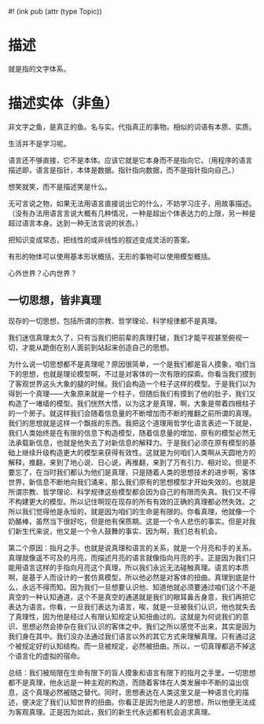 #! (ink pub (attr (type Topic))

# 描述

就是指的文字体系。
# 描述实体（非鱼）

非文字之鱼，是真正的鱼。名与实。代指真正的事物。相似的词语有本质、实质。

生活并不是学习呢。

语言还不够直接，它不是本体。应该它就是它本身而不是指向它。（用程序的语言描述即，语言是指针，本体是数据。指针指向数据，而不是指针指向自己。）

想笑就笑，而不是描述笑是什么。

无可言说之物，如果无法用语言直接说出它的什么，不妨学习庄子，用故事描述。（没有办法用语言言说大概有几种情况，一种是超出个体表达力的上限，另一种是超过语言本身。达到一种无法言说的状态。）

把知识变成常态，把线性的或非线性的叙述变成灵活的答案。

有形的物体可以使用基本形状概括，无形的事物可以使用模型概括。

心外世界？心内世界？


## 一切思想，皆非真理

现存的一切思想，包括所谓的宗教、哲学理论、科学规律都不是真理。

我们迷信真理太久了，只有当我们把前辈的真理打破，我们才能平视甚至俯视一切，才能从跪倒在别人面前到站起来创造自己的思想。

为什么说一切思想都不是真理呢？原因很简单，一个是我们都是盲人摸象，咱们当下的思想，也就是理论模型啊，不过是对客体的一次有限的探索。你看当我们摸到了客观世界这头大象的腿的时候。我们会构造一个柱子这样的模型。于是我们以为得到一个真理——大象原来就是一个柱子，但随后我们有摸到了他的肚子，我们又构造了一堵墙的模型。我们恍然大悟，以为这才是真理，啊，大象是带着四根柱子的一个房子。就这样我们会随着信息量的不断增加而不断的推翻之前所谓的真理。我们的思想就是这样一个飘摇的东西。我把这个道理用哲学化语言表述一下就是，我们人类始终是在有限的信息下构造模型，随着信息量的增加，原有的模型必然无法承载新信息，也就是他失去了对新信息的解释力。于是我们必须在原有模型的基础上继续升级构造更大的模型来获得有效性。这就是为何咱们人类啊从天圆地方的解释，推翻，来到了地心说、日心说，再推翻，来到了万有引力、相对论。但是不要忘了，在当时我们都认为他们是真理，只是随着人类的思想技术的进步啊，客体世界，新信息不断地向我们涌来，那么我们原有的思想模型才开始失效的。也就是所谓宗教、哲学理论、科学规律这些模型都会因为自己的有限而失真。我们又不得不构建更大的模型。所以记住啊现在现存的所有有效的正确的真理都必然失效。之所以我们觉得他是永恒的，就是因为咱们的生命是有限的。你看真理，他就像一个奶酪棒，虽然当下很好吃，但是他有保质期。这是一个令人悲伤的事实。但是对我们新生代来说，他又是一个令人鼓舞的事实、因为啊，我们总有机会。

第二个原因：指月之手。也就是说真理和语言的关系，就是一个月亮和手的关系。真理就像遥不可及的月亮，而描述月亮的语言就像指向月亮的手。正是因为我们只能用语言这样的手指向月亮这个真理，所以我们永远无法碰触真理。语言的本质啊，是基于人而设计的一套仿真模型，所以他必然是对客体的扭曲。真理到底是什么，永远不得而知。因为我们一旦想要认识他、知道他就必须要通过咱们这个不是真空的一种认知通道，这个不是真空的通道就是我们的眼耳鼻舌身意，我们再把它表达为语言。你看，一旦我们表达为语言，唉，就是一旦被我们认识，他也就失去了真理性，因为他是经过人有限认知规定认知扭曲过的。这就是为何说我们的意识、思想必然会掺杂在我们认识的客体之中。我们之所以感觉不出来，其实是因为我们身在其中。我们没办法通过我们语言以外的其它方式来理解真理。只有通过这个被规定好的认知结构。而一旦被规定，必然被扭曲。所以，一切真理都逃不掉这个语言化的虚拟的宿命。

总结：我们被局限在生命有限下的盲人摸象和语言有限下的指月之手里，一切思想都不是真理，他永远是一种主观的构造，而随着客体在人类发展中不断的溢出信息，这个真理必然被随之替代。同时，思想表达在人类这里又是一种语言化的描述，便决定了我们认知世界的扭曲。你看正是因为他是人的思想，所以他便无法成为客观真理。正是因为如此，我们的新生代永远都有机会追求真理。

